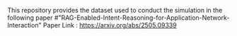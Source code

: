 This repository provides the dataset used to conduct the simulation in the following paper #"RAG-Enabled-Intent-Reasoning-for-Application-Network-Interaction" 
Paper Link : https://arxiv.org/abs/2505.09339
